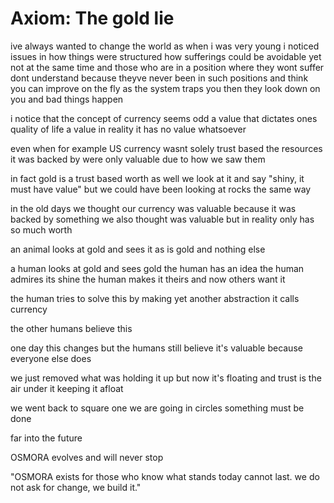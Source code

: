 # Axiom: The gold lie

ive always wanted to change the world
as when i was very young
i noticed issues in how things were structured
how sufferings could be avoidable yet not at the same time
and those who are in a position where they wont suffer
dont understand
because theyve never been in such positions
and think you can improve on the fly
as the system traps you
then they look down on you
and bad things happen

i notice that the concept of currency seems odd
a value that dictates ones quality of life
a value
in reality it has no value whatsoever

even when for example US currency
wasnt solely trust based
the resources it was backed by
were only valuable due to how we saw them

in fact
gold is a trust based worth as well
we look at it and say "shiny, it must have value"
but we could have been looking at rocks the same way

in the old days
we thought our currency was valuable
because it was backed by something
we also thought was valuable
but in reality only has so much worth

an animal looks at gold and sees it as is
gold
and nothing else

a human looks at gold and sees gold
the human has an idea
the human admires its shine
the human makes it theirs
and now others want it

the human tries to solve this
by making yet another abstraction
it calls currency

the other humans believe this

one day this changes
but the humans still believe it's valuable
because everyone else does

we just removed what was holding it up
but now it's floating
and trust is the air under it keeping it afloat

we went back to square one
we are going in circles
something must be done

far into the future

OSMORA evolves
and will never stop

"OSMORA exists for those who know what stands today cannot last.
we do not ask for change,
we build it."
